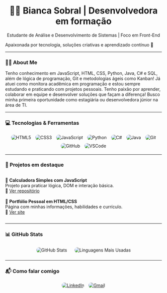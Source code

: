 <h1 align="center">👩‍💻 Bianca Sobral | Desenvolvedora em formação</h1>

<p align="center">
Estudante de Análise e Desenvolvimento de Sistemas | Foco em Front-End
  
Apaixonada por tecnologia, soluções criativas e aprendizado contínuo 🚀
</p>

---

### 👩‍🎓 About Me

Tenho conhecimento em JavaScript, HTML, CSS, Python, Java, C# e SQL, além de lógica de programação, Git e metodologias ágeis como Kanban! Já atuei como monitora acadêmica em programação e estou sempre estudando e praticando com projetos pessoais. Tenho paixão por aprender, colaborar em equipe e desenvolver soluções que façam a diferença! Busco minha primeira oportunidade como estagiária ou desenvolvedora júnior na área de TI.

---

### 💻 Tecnologias & Ferramentas

<p align="center">
  <img src="https://img.shields.io/badge/HTML5-E34F26?style=flat&logo=html5&logoColor=white" alt="HTML5" style="border-radius: 8px; margin: 5px;" />
  <img src="https://img.shields.io/badge/CSS3-1572B6?style=flat&logo=css3&logoColor=white" alt="CSS3" style="border-radius: 8px; margin: 5px;" />
  <img src="https://img.shields.io/badge/JavaScript-F7DF1E?style=flat&logo=javascript&logoColor=black" alt="JavaScript" style="border-radius: 8px; margin: 5px;" />
  <img src="https://img.shields.io/badge/Python-3776AB?style=flat&logo=python&logoColor=white" alt="Python" style="border-radius: 8px; margin: 5px;" />
  <img src="https://img.shields.io/badge/C%23-239120?style=flat&logo=c-sharp&logoColor=white" alt="C#" style="border-radius: 8px; margin: 5px;" />
  <img src="https://img.shields.io/badge/Java-007396?style=flat&logo=java&logoColor=white" alt="Java" style="border-radius: 8px; margin: 5px;" />
  <img src="https://img.shields.io/badge/Git-F05032?style=flat&logo=git&logoColor=white" alt="Git" style="border-radius: 8px; margin: 5px;" />
  <img src="https://img.shields.io/badge/GitHub-181717?style=flat&logo=github&logoColor=white" alt="GitHub" style="border-radius: 8px; margin: 5px;" />
  <img src="https://img.shields.io/badge/VS%20Code-007ACC?style=flat&logo=visual-studio-code&logoColor=white" alt="VSCode" style="border-radius: 8px; margin: 5px;" />
</p>

---

### 🌟 Projetos em destaque

<p align="center">
<ul style="list-style:none; padding-left: 0; display: inline-block; text-align: left;">

<li>🧠 <strong>Calculadora Simples com JavaScript</strong><br>
Projeto para praticar lógica, DOM e interação básica.<br>
🔗 <a href="https://github.com/scriptjk/calculadora-js">Ver repositório</a></li>

<br>

<li>💼 <strong>Portfólio Pessoal em HTML/CSS</strong><br>
Página com minhas informações, habilidades e currículo.<br>
🔗 <a href="https://scriptjk.github.io/meu-portifolio">Ver site</a></li>

</ul>
</p>

---

### 📊 GitHub Stats

<p align="center">
  <img src="https://github-readme-stats.vercel.app/api?username=thebiancascript&show_icons=true&theme=tokyonight&border_color=8a2be2" alt="GitHub Stats" style="border-radius: 12px; margin: 10px;" />
  <img src="https://github-readme-stats.vercel.app/api/top-langs/?username=thebiancascript&layout=compact&theme=tokyonight&border_color=8a2be2" alt="Linguagens Mais Usadas" style="border-radius: 12px; margin: 10px;" />
</p>

---

### 📬 Como falar comigo

<p align="center">
<a href="https://linkedin.com/in/bsobral0327"><img src="https://img.shields.io/badge/LinkedIn-0077B5?style=flat&logo=linkedin&logoColor=white" alt="LinkedIn" style="border-radius: 8px; margin: 5px;"/></a>
<a href="mailto:biancaferreirasobral@gmail.com"><img src="https://img.shields.io/badge/Gmail-D14836?style=flat&logo=gmail&logoColor=white" alt="Gmail" style="border-radius: 8px; margin: 5px;"/></a>
</p>
